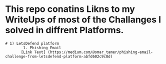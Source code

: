 # This repo conatins Likns to my WriteUps of most of the Challanges I solved in diffrent Platforms.
    # 1) LetsDefend platform
            1. Phishing Email
           [Link Text] (https://medium.com/@omar_tamer/phishing-email-challenge-from-letsdefend-platform-abfd602c9c8d) 
